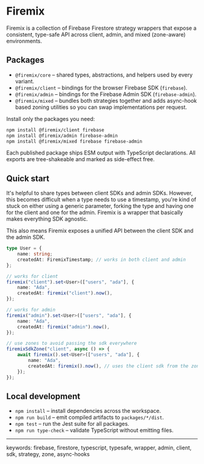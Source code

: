 # Firemix

Firemix is a collection of Firebase Firestore strategy wrappers that expose a
consistent, type-safe API across client, admin, and mixed (zone-aware)
environments.

## Packages

- `@firemix/core` – shared types, abstractions, and helpers used by every
  variant.
- `@firemix/client` – bindings for the browser Firebase SDK (`firebase`).
- `@firemix/admin` – bindings for the Firebase Admin SDK (`firebase-admin`).
- `@firemix/mixed` – bundles both strategies together and adds async-hook based
  zoning utilities so you can swap implementations per request.

Install only the packages you need:

```bash
npm install @firemix/client firebase
npm install @firemix/admin firebase-admin
npm install @firemix/mixed firebase firebase-admin
```

Each published package ships ESM output with TypeScript declarations. All
exports are tree-shakeable and marked as side-effect free.

## Quick start

It's helpful to share types between client SDKs and admin SDKs. However, this becomes difficult when a type needs to use a timestamp, you're kind of stuck on either using a generic parameter, forking the type and having one for the client and one for the admin. Firemix is a wrapper that basically makes everything SDK agnostic.

This also means Firemix exposes a unified API between the client SDK and the admin SDK.

```ts
type User = {
	name: string;
	createdAt: FiremixTimestamp; // works in both client and admin
};

// works for client
firemix("client").set<User>(["users", "ada"], {
	name: "Ada",
	createdAt: firemix("client").now(),
});

// works for admin
firemix("admin").set<User>(["users", "ada"], {
	name: "Ada",
	createdAt: firemix("admin").now(),
});

// use zones to avoid passing the sdk everywhere
firemixSdkZone("client", async () => {
	await firemix().set<User>(["users", "ada"], {
		name: "Ada",
		createdAt: firemix().now(), // uses the client sdk from the zone
	});
});
```

## Local development

- `npm install` – install dependencies across the workspace.
- `npm run build` – emit compiled artifacts to `packages/*/dist`.
- `npm test` – run the Jest suite for all packages.
- `npm run type-check` – validate TypeScript without emitting files.

---

keywords: firebase, firestore, typescript, typesafe, wrapper, admin, client, sdk, strategy, zone, async-hooks
